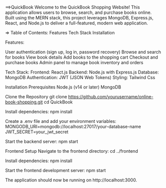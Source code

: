 ==>QuickBook 
   Welcome to the QuickBook Shopping Website! This application allows users to browse, search, and purchase books online. Built using the MERN stack, this project leverages MongoDB, Express.js, React, and Node.js 
   to deliver a full-featured, modern web application.

=> Table of Contents:
   Features
   Tech Stack
   Installation

Features:

User authentication (sign up, log in, password recovery)
Browse and search for books
View book details
Add books to the shopping cart
Checkout and purchase books
Admin panel to manage book inventory and orders

Tech Stack:
Frontend: React.js
Backend: Node.js with Express.js
Database: MongoDB
Authentication: JWT (JSON Web Tokens)
Styling: Tailwind Css

Installation
Prerequisites
Node.js (v14 or later)
MongoDB

Clone the Repository
git clone https://github.com/yourusername/online-book-shopping.git
cd QuickBook

Install dependencies:
npm install

Create a .env file and add your environment variables:
MONGODB_URI=mongodb://localhost:27017/your-database-name
JWT_SECRET=your_jwt_secret

Start the backend server:
npm start

Frontend Setup
Navigate to the frontend directory:
cd ../frontend

Install dependencies:
npm install

Start the frontend development server:
npm start

The application should now be running on http://localhost:3000.
